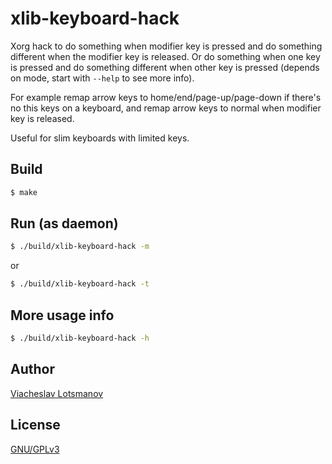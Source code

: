 xlib-keyboard-hack
==================

Xorg hack to do something when modifier key is pressed and do something
different when the modifier key is released. Or do something when one key
is pressed and do something different when other key is pressed
(depends on mode, start with `--help` to see more info).

For example remap arrow keys to home/end/page-up/page-down
if there's no this keys on a keyboard, and remap arrow keys
to normal when modifier key is released.

Useful for slim keyboards with limited keys.

Build
-----

```bash
$ make
```

Run (as daemon)
---------------

```bash
$ ./build/xlib-keyboard-hack -m
```
or
```bash
$ ./build/xlib-keyboard-hack -t
```

More usage info
---------------

```bash
$ ./build/xlib-keyboard-hack -h
```

Author
------

[Viacheslav Lotsmanov](https://github.com/unclechu)

License
-------

[GNU/GPLv3](./LICENSE)
